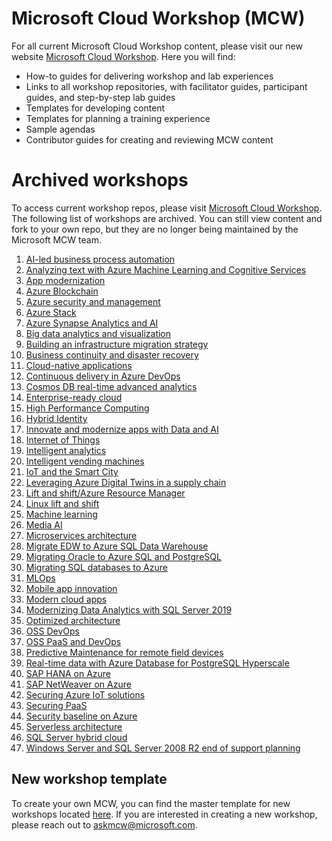 # Microsoft Cloud Workshop (MCW)
For all current Microsoft Cloud Workshop content, please visit our new website [Microsoft Cloud Workshop](http://microsoftcloudworkshop.com). Here you will find: 
- How-to guides for delivering workshop and lab experiences
- Links to all workshop repositories, with facilitator guides, participant guides, and step-by-step lab guides 
- Templates for developing content
- Templates for planning a training experience
- Sample agendas
- Contributor guides for creating and reviewing MCW content

# Archived workshops
To access current workshop repos, please visit [Microsoft Cloud Workshop](http://microsoftcloudworkshop.com). The following list of workshops are archived. You can still view content and fork to your own repo, but they are no longer being maintained by the Microsoft MCW team. 

1. [AI-led business process automation](https://github.com/microsoft/MCW-AI-led-business-process-automation)
2. [Analyzing text with Azure Machine Learning and Cognitive Services](https://github.com/microsoft/MCW-Analyzing-text-with-Azure-Machine-Learning-and-Cognitive-Services)
1. [App modernization](https://github.com/Microsoft/MCW-App-Modernization)
3. [Azure Blockchain](https://github.com/Microsoft/MCW-Azure-Blockchain)
4. [Azure security and management](https://github.com/Microsoft/MCW-Azure-Security-and-Management)
5. [Azure Stack](https://github.com/microsoft/MCW-Azure-Stack)
6. [Azure Synapse Analytics and AI](https://github.com/microsoft/MCW-Azure-Synapse-Analytics-and-AI)
7. [Big data analytics and visualization](https://github.com/microsoft/MCW-Big-data-analytics-and-visualization)
8. [Building an infrastructure migration strategy](https://github.com/microsoft/MCW-Building-an-infrastructure-migration-strategy)
9. [Business continuity and disaster recovery](https://github.com/Microsoft/MCW-Business-Continuity-and-Disaster-Recovery)
10. [Cloud-native applications](https://github.com/Microsoft/MCW-Cloud-native-applications)
11. [Continuous delivery in Azure DevOps](https://github.com/Microsoft/MCW-Continuous-Delivery-in-Azure-DevOps)
12. [Cosmos DB real-time advanced analytics](https://github.com/Microsoft/MCW-Cosmos-DB-Real-Time-Advanced-Analytics)
13. [Enterprise-ready cloud](https://github.com/Microsoft/MCW-Enterprise-Ready-Cloud)
14. [High Performance Computing](https://github.com/microsoft/MCW-High-Performance-Computing)
15. [Hybrid Identity](https://github.com/microsoft/MCW-Hybrid-identity)
16. [Innovate and modernize apps with Data and AI](https://github.com/microsoft/MCW-Innovate-and-modernize-apps-with-Data-and-AI)
17. [Internet of Things](https://github.com/Microsoft/MCW-Internet-of-Things)
18. [Intelligent analytics](https://github.com/Microsoft/MCW-Intelligent-analytics)
19. [Intelligent vending machines](https://github.com/Microsoft/MCW-Intelligent-Vending-Machines)
20. [IoT and the Smart City](https://github.com/microsoft/MCW-IoT-and-the-Smart-City)
21. [Leveraging Azure Digital Twins in a supply chain](https://github.com/microsoft/MCW-Leveraging-Azure-Digital-Twins-in-a-supply-chain)
22. [Lift and shift/Azure Resource Manager](https://github.com/Microsoft/MCW-Lift-and-shift-Azure-Resource-Manager)
23. [Linux lift and shift](https://github.com/Microsoft/MCW-Linux-Lift-and-Shift)
24. [Machine learning](https://github.com/Microsoft/MCW-Machine-learning)
25. [Media AI](https://github.com/Microsoft/MCW-Media-AI)
26. [Microservices architecture](https://github.com/Microsoft/MCW-Microservices-Architecture)
27. [Migrate EDW to Azure SQL Data Warehouse](https://github.com/Microsoft/MCW-Migrate-EDW-to-Azure-SQL-Data-Warehouse)
28. [Migrating Oracle to Azure SQL and PostgreSQL](https://github.com/Microsoft/MCW-Migrating-Oracle-to-Azure-SQL-and-PostgreSQL)
29. [Migrating SQL databases to Azure](https://github.com/microsoft/MCW-Migrating-SQL-databases-to-Azure)
30. [MLOps](https://github.com/microsoft/MCW-ML-Ops)
31. [Mobile app innovation](https://github.com/Microsoft/MCW-Mobile-App-Innovation)
32. [Modern cloud apps](https://github.com/Microsoft/MCW-Modern-Cloud-Apps)
33. [Modernizing Data Analytics with SQL Server 2019](https://github.com/Microsoft/MCW-Modernizing-Data-Analytics-with-SQL-Server-2019)
34. [Optimized architecture](https://github.com/Microsoft/MCW-Optimized-Architecture)
35. [OSS DevOps](https://github.com/Microsoft/MCW-OSS-DevOps)
36. [OSS PaaS and DevOps](https://github.com/Microsoft/MCW-OSS-PaaS-and-DevOps)
37. [Predictive Maintenance for remote field devices](https://github.com/microsoft/MCW-Predictive-Maintenance-for-remote-field-devices)
38. [Real-time data with Azure Database for PostgreSQL Hyperscale](https://github.com/Microsoft/MCW-Real-time-data-with-Azure-Database-for-PostgreSQL-Hyperscale)
39. [SAP HANA on Azure](https://github.com/microsoft/MCW-SAP-HANA-on-Azure/tree/master)
40. [SAP NetWeaver on Azure](https://github.com/Microsoft/MCW-SAP-NetWeaver-on-Azure)
41. [Securing Azure IoT solutions](https://github.com/microsoft/MCW-Securing-Azure-IoT-solutions)
42. [Securing PaaS](https://github.com/Microsoft/MCW-Securing-PaaS)
43. [Security baseline on Azure](https://github.com/Microsoft/MCW-Security-baseline-on-Azure)
44. [Serverless architecture](https://github.com/Microsoft/MCW-Serverless-Architecture)
45. [SQL Server hybrid cloud](https://github.com/Microsoft/MCW-SQL-Server-hybrid-cloud)
46. [Windows Server and SQL Server 2008 R2 end of support planning](https://github.com/Microsoft/MCW-Windows-Server-and-SQL-Server-2008-R2-End-of-Support-Planning)

## New workshop template
To create your own MCW, you can find the master template for new workshops located [here](https://github.com/Microsoft/MCW-Template-Cloud-Workshop). If you are interested in creating a new workshop, please reach out to askmcw@microsoft.com. 

